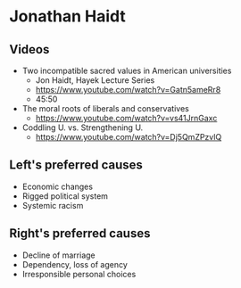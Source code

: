 # Jonathan Haidt

## Videos
- Two incompatible sacred values in American universities
    - Jon Haidt, Hayek Lecture Series
    - https://www.youtube.com/watch?v=Gatn5ameRr8
    - 45:50
- The moral roots of liberals and conservatives
    - https://www.youtube.com/watch?v=vs41JrnGaxc
- Coddling U. vs. Strengthening U.
    - https://www.youtube.com/watch?v=Dj5QmZPzvlQ

## Left's preferred causes
- Economic changes
- Rigged political system
- Systemic racism

## Right's preferred causes
- Decline of marriage
- Dependency, loss of agency
- Irresponsible personal choices
